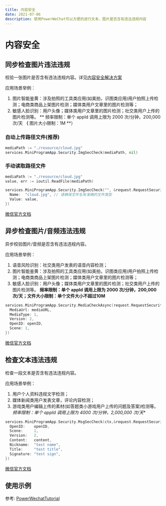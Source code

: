 ```yaml
---
title: 内容安全
date: 2021-07-06
description: 使用PowerWeChat可以方便的进行文本、图片是否含有违法违规内容
---
```


# 内容安全

## 同步检查图片违法违规

校验一张图片是否含有违法违规内容。详见[内容安全解决方案](https://developers.weixin.qq.com/miniprogram/dev/framework/operation.html)

应用场景举例：

1. 图片智能鉴黄：涉及拍照的工具类应用(如美拍，识图类应用)用户拍照上传检测；电商类商品上架图片检测；媒体类用户文章里的图片检测等；
2. 敏感人脸识别：用户头像；媒体类用户文章里的图片检测；社交类用户上传的图片检测等。 ** 频率限制：单个 appId 调用上限为 2000 次/分钟，200,000 次/天 **（** 图片大小限制：1M **）

### 自动上传路径文件(推荐)

``` go
mediaPath := "./resource/cloud.jpg"
services.MiniProgramApp.Security.ImgSecCheck(mediaPath, nil)
```

### 手动读取路径文件

``` go
mediaPath := "./resource/cloud.jpg"
value, err := ioutil.ReadFile(mediaPath)

services.MiniProgramApp.Security.ImgSecCheck("", &request.RequestSecurityFormData{
  Name:  "cloud.jpg", // 请确保文件名有准确的文件类型
  Value: value,
})
```

[微信官方文档](https://developers.weixin.qq.com/miniprogram/dev/api-backend/open-api/sec-check/security.imgSecCheck.html)



## 异步检查图片/音频违法违规

异步校验图片/音频是否含有违法违规内容。

应用场景举例：

1. 语音风险识别：社交类用户发表的语音内容检测；
2. 图片智能鉴黄：涉及拍照的工具类应用(如美拍，识图类应用)用户拍照上传检测；电商类商品上架图片检测；媒体类用户文章里的图片检测等；
3. 敏感人脸识别：用户头像；媒体类用户文章里的图片检测；社交类用户上传的图片检测等。 **频率限制：单个 appId 调用上限为 2000 次/分钟，200,000 次/天；文件大小限制：单个文件大小不超过10M**

``` go
services.MiniProgramApp.Security.MediaCheckAsync(request.RequestSecurityMediaCheckAsync{
  MediaUrl: mediaURL,
  MediaType: 1,
  Version: 2,
  OpenID: openID,
  Scene: 1,
})
```

[微信官方文档](https://developers.weixin.qq.com/miniprogram/dev/api-backend/open-api/sec-check/security.mediaCheckAsync.html)



## 检查文本违法违规

检查一段文本是否含有违法违规内容。

应用场景举例：

1. 用户个人资料违规文字检测；
2. 媒体新闻类用户发表文章，评论内容检测；
3. 游戏类用户编辑上传的素材(如答题类小游戏用户上传的问题及答案)检测等。 *频率限制：单个 appId 调用上限为 4000 次/分钟，2,000,000 次/天**

``` go
services.MiniProgramApp.Security.MsgSecCheck(ctx,&request.RequestSecurityMsgSecCheck{
  OpenID:    openID,
  Scene:     1,
  Version:   2,
  Content:   content,
  Nickname:  "test name",
  Title:     "test title",
  Signature: "test sign",
})
```

[微信官方文档](https://developers.weixin.qq.com/miniprogram/dev/api-backend/open-api/sec-check/security.msgSecCheck.html)


## 使用示例

参考: [PowerWechatTutorial](https://github.com/ArtisanCloud/PowerWechatTutorial/blob/master/controllers/miniprogram/security.go)


